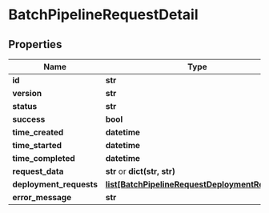 # BatchPipelineRequestDetail

## Properties
Name | Type | Notes
------------ | ------------- | -------------
**id** | **str** | 
**version** | **str** | 
**status** | **str** | 
**success** | **bool** | [optional] 
**time_created** | **datetime** | 
**time_started** | **datetime** | [optional] 
**time_completed** | **datetime** | [optional] 
**request_data** | **str** or **dict(str, str)** | [optional] 
**deployment_requests** | [**list[BatchPipelineRequestDeploymentRequest]**](BatchPipelineRequestDeploymentRequest.md) | 
**error_message** | **str** | [optional] 


